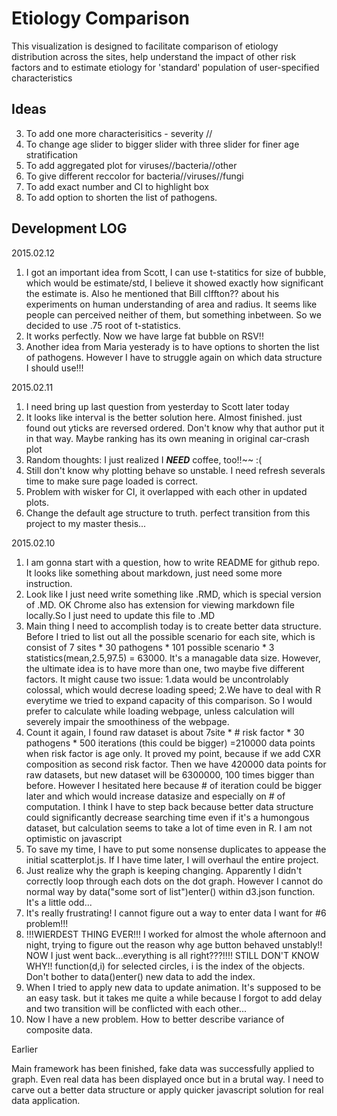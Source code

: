 Etiology Comparison
=========================

This visualization is designed to facilitate comparison of etiology distribution across the sites, help understand the impact of other risk factors and to estimate etiology for 'standard' population of user-specified characteristics

Ideas
---------
3. To add one more characterisitics  - severity // 
4. To change age slider to bigger slider with three slider for finer age stratification 
7. To add aggregated plot for viruses//bacteria//other
8. To give different reccolor for bacteria//viruses//fungi 
9. To add exact number and CI to highlight box
10. To add option to shorten the list of pathogens.

Development LOG
-----------

2015.02.12

1. I got an important idea from Scott, I can use t-statitics for size of bubble, which would be estimate/std, I believe it showed exactly how significant the estimate is. Also he mentioned that Bill clffton?? about his experiments on human understanding of area and radius. It seems like people can perceived neither of them, but something inbetween. So we decided to use .75 root of t-statistics. 
2. It works perfectly. Now we have large fat bubble on RSV!!
3. Another idea from Maria yesterady is to have options to shorten the list of pathogens. However I have to struggle again on which data structure I should use!!!
 


2015.02.11

1. I need bring up last question from yesterday to Scott later today
2. It looks like interval is the better solution here. Almost finished. just found out yticks are reversed ordered. Don't know why that author put it in that way. Maybe ranking has its own meaning in original car-crash plot
3. Random thoughts: I just realized I ***NEED*** coffee, too!!~~ :(
4. Still don't know why plotting behave so unstable. I need refresh severals time to make sure page loaded is correct. 
5. Problem with wisker for CI, it overlapped with each other in updated plots.
6. Change the default age structure to truth. perfect transition from this project to my master thesis...

2015.02.10

1. I am gonna start with a question, how to write README for github repo. It looks like something about markdown, just need some more instruction.
2. Look like I just need write something like .RMD, which is special version of .MD. OK Chrome also has extension for viewing markdown file locally.So I just need to update this file to .MD
3. Main thing I need to accomplish today is to create better data structure. Before I tried to list out all the possible scenario for each site, which is consist of 7 sites * 30 pathogens * 101 possible scenario * 3 statistics(mean,2.5,97.5) = 63000. It's a managable data size. However, the ultimate idea is to have more than one, two maybe five different factors. It might cause two issue: 1.data would be uncontrolably colossal, which would decrese loading speed; 2.We have to deal with R everytime we tried to expand capacity of this comparison. So I would prefer to calculate while loading webpage, unless calculation will severely impair the smoothiness of the webpage.
4. Count it again, I found raw dataset is about 7site * # risk factor * 30 pathogens * 500 iterations (this could be bigger) =210000 data points when risk factor is age only. It proved my point, because if we add CXR composition as second risk factor. Then we have 420000 data points for raw datasets, but new dataset will be 6300000, 100 times bigger than before. However I hesitated here because # of iteration could be bigger later and which would increase datasize and especially on # of computation. I think I have to step back because better data structure could significantly decrease searching time even if it's a humongous dataset, but calculation seems to take a lot of time even in R. I am not optimistic on javascript  
5. To save my time, I have to put some nonsense duplicates to appease the initial scatterplot.js. If I have time later, I will overhaul the entire project.   
6. Just realize why the graph is keeping changing. Apparently I didn't correctly loop through each dots on the dot graph. However I cannot do normal way by data("some sort of list")enter() within d3.json function. It's a little odd... 
7. It's really frustrating! I cannot figure out a way to enter data I want for #6 problem!!!
8. !!!WIERDEST THING EVER!!! I worked for almost the whole afternoon and night, trying to figure out the reason why age button behaved unstably!! NOW I just went back...everything is all right???!!!! STILL DON'T KNOW WHY!! function(d,i) for selected circles, i is the index of the objects. Don't bother to data()enter() new data to add the index. 
9. When I tried to apply new data to update animation. It's supposed to be an easy task. but it takes me quite a while because I forgot to add delay and two transition will be conflicted with each other...
10. Now I have a new problem. How to better describe variance of composite data. 


Earlier

Main framework has been finished, fake data was successfully applied to graph. Even real data has been displayed once but in a brutal way. I need to carve out a better data structure or apply quicker javascript solution for real data application.